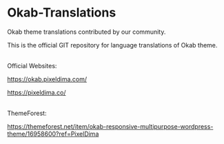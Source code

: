 # Okab-Translations
Okab theme translations contributed by our community.

This is the official GIT repository for language translations of Okab theme.


<br>
Official Websites:

https://okab.pixeldima.com/

https://pixeldima.co/

<br>
ThemeForest:

https://themeforest.net/item/okab-responsive-multipurpose-wordpress-theme/16958600?ref=PixelDima